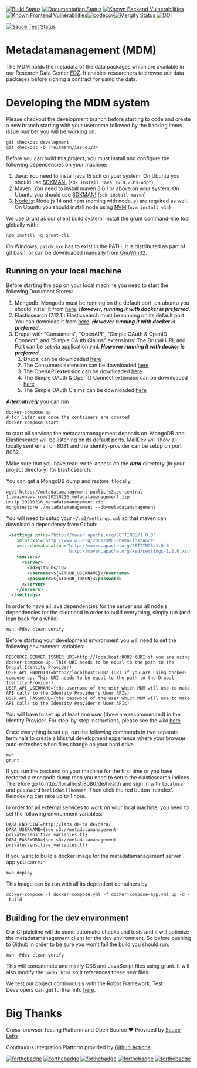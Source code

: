 [![Build Status](https://github.com/dzhw/metadatamanagement/workflows/Build%20and%20Deploy/badge.svg)](https://github.com/dzhw/metadatamanagement/actions) [![Documentation Status](https://readthedocs.org/projects/metadatamanagement/badge/?version=latest)](https://metadatamanagement.readthedocs.io/de/latest/)
[![Known Backend Vulnerabilities](https://snyk.io/test/github/dzhw/metadatamanagement/badge.svg?targetFile=pom.xml)](https://snyk.io/test/github/dzhw/metadatamanagement?targetFile=pom.xml
)[![Known Frontend Vulnerabilities](https://snyk.io/test/github/dzhw/metadatamanagement/badge.svg?targetFile=package.json)](https://snyk.io/test/github/dzhw/metadatamanagement?targetFile=package.json
)[![codecov](https://codecov.io/gh/dzhw/metadatamanagement/branch/development/graph/badge.svg)](https://codecov.io/gh/dzhw/metadatamanagement)[![Mergify Status](https://gh.mergify.io/badges/dzhw/metadatamanagement.png?style=cut)](https://mergify.io)
[![DOI](https://zenodo.org/badge/39431147.svg)](https://zenodo.org/badge/latestdoi/39431147)

[![Sauce Test Status](https://app.saucelabs.com/browser-matrix/andydaniel.svg?cachebuster=1234)](https://app.saucelabs.com/u/andydaniel)
# Metadatamanagement (MDM)

The MDM holds the metadata of the data packages which are available in our Research Data Center [FDZ](https://fdz.dzhw.eu). It enables researchers to browse our data packages before signing a contract for using the data.

# Developing the MDM system

Please checkout the development branch before starting to code and create a new branch starting with your username followed by the backlog items issue number you will be working on:

    git checkout development
    git checkout -b rreitmann/issue1234

Before you can build this project, you must install and configure the following dependencies on your machine:

1.  Java: You need to install java 15 sdk on your system. On Ubuntu you should use [SDKMAN!][] (`sdk install java 15.0.2.hs-adpt`)
2.  Maven: You need to install maven 3.6.1 or above on your system. On Ubuntu you should use [SDKMAN!][] (`sdk install maven`)
3.  [Node.js][]: Node.js 14 and npm (coming with node.js) are required as well. On Ubuntu you should install node using [NVM][] (`nvm install v14`)

We use [Grunt][] as our client build system. Install the grunt command-line tool globally with:

    npm install -g grunt-cli

On Windows, `patch.exe` has to exist in the PATH. It is distributed as part of git bash, or can be downloaded manually from [GnuWin32][].

## Running on your local machine

Before starting the app on your local machine you need to start the following Document Stores:
1. Mongodb: Mongodb must be running on the default port, on ubuntu you should install it from [here](https://docs.mongodb.org/manual/tutorial/install-mongodb-on-ubuntu/). ***However, running it with docker is preferred.***
2. Elasticsearch (7.12.1): Elasticsearch must be running on its default port. You can download it from [here](https://www.elastic.co/downloads/elasticsearch). ***However running it with docker is preferred.***
3. Drupal with "Consumers", "OpenAPI", "Simple OAuth & OpenID Connect", and "Simple OAuth Claims" extensions: The Drupal URL and Port can be set via application.yml. ***However running it with docker is preferred.***
   1. Drupal can be downloaded [here](https://www.drupal.org/download)
   2. The Consumers extension can be downloaded [here](https://www.drupal.org/project/consumers)
   3. The OpenAPI extension can be downloaded [here](https://www.drupal.org/project/openapi)
   4. The Simple OAuth & OpenID Connect extension can be downloaded [here](https://www.drupal.org/project/simple_oauth)
   5. The Simple OAuth Claims can be downloaded [here](https://www.drupal.org/project/simple_oauth_claims)

***Alternatively*** you can run

    docker-compose up
    # for later use once the containers are created
    docker-compose start

to start all services the metadatamanagement depends on. MongoDB and Elasticsearch will be listening on its default ports. MailDev will show all locally sent email on 8081 and the identity-provider can be setup on port 8082.

Make sure that you have read-write-access on the ***data*** directory (in your project directory) for Elasticsearch.

You can get a MongoDB dump and restore it locally:
```
wget https://metadatamanagement-public.s3.eu-central-1.amazonaws.com/20210216_metadatamanagement.zip
unzip 20210216_metadatamanagement.zip
mongorestore ./metadatamanagement --db=metadatamanagement
```

You will need to setup your `~/.m2/settings.xml` so that maven can download a dependency from Github:

```xml
 <settings xmlns="http://maven.apache.org/SETTINGS/1.0.0"
    xmlns:xsi="http://www.w3.org/2001/XMLSchema-instance"
    xsi:schemaLocation="http://maven.apache.org/SETTINGS/1.0.0
                        http://maven.apache.org/xsd/settings-1.0.0.xsd">
    <servers>
      <server>
        <id>github</id>
        <username>${GITHUB_USERNAME}</username>
        <password>${GITHUB_TOKEN}</password>
      </server>
    </servers>
  </settings>
```

In order to have all java dependencies for the server and  all nodejs dependencies for the client and in order to build everything, simply run (and lean back for a while):

    mvn -Pdev clean verify

Before starting your development environment you will need to set the following environment variables:

```
RESOURCE_SERVER_ISSUER_URI=http://localhost:8082 (URI if you are using docker-compose up. This URI needs to be equal to the path to the Drupal Identity Provider)
USER_API_ENDPOINT=http://localhost:8082 (URI if you are using docker-compose up. This URI needs to be equal to the path to the Drupal Identity Provider)
USER_API_USERNAME={the username of the user which MDM will use to make API calls to the Identity Provider's User APIs)
USER_API_PASSWORD={the password of the user which MDM will use to make API calls to the Identity Provider's User APIs)
```

You will have to set up at least one user (three are recommended) in the Identity Provider. For step-by-step instructions, please see the wiki [here](https://github.com/dzhw/metadatamanagement/wiki)

Once everything is set up, run the following commands in two separate terminals to create a blissful development experience where your browser
auto-refreshes when files change on your hard drive.

    mvn
    grunt

If you run the backend on your machine for the first time or you have restored a mongodb dump then you need to setup the elasticsearch indices. Therefore go to http://localhost:8080/de/health and sign in with `localuser` and password `herlichwillkommen`. Then click the red button 'reindex'. Reindexing can take up to 1 hour.

In order for all external services to work on your local machine, you need to set the following environment variables:
```
DARA_ENDPOINT=http://labs.da-ra.de/dara/
DARA_USERNAME={see s3://metadatamanagement-private/sensitive_variables.tf}
DARA_PASSWORD={see s3://metadatamanagement-private/sensitive_variables.tf}
```

If you want to build a docker image for the metadatamanagement server app you can run

    mvn deploy

This image can be run with all its dependent containers by

    docker-compose -f docker-compose.yml -f docker-compose-app.yml up -d --build

## Building for the dev environment

Our CI pipleline will do some automatic checks and tests and it will optimize the metadatamanagement client for the dev environment. So before pushing to Github in order to be sure you won't fail the build you should run:

    mvn -Pdev clean verify

This will concatenate and minify CSS and JavaScript files using grunt. It will also modify the `index.html` so it references
these new files.

We test our project continuously with the Robot Framework. Test Developers can get further info [here](https://github.com/dzhw/metadatamanagement/wiki/Robot-Framework).

# Big Thanks

Cross-browser Testing Platform and Open Source :heart: Provided by [Sauce Labs][saucelabs]

Continuous Integration Platform provided by [Github Actions][GithubActions]

[saucelabs]: https://saucelabs.com
[Node.js]: https://nodejs.org/
[Grunt]: http://gruntjs.com/
[NVM]: https://github.com/creationix/nvm
[SDKMAN!]: http://sdkman.io/install.html
[GithubActions]: https://github.com/dzhw/metadatamanagement/actions
[GnuWin32]: http://gnuwin32.sourceforge.net/packages/patch.htm

[![forthebadge](http://forthebadge.com/images/badges/built-by-developers.svg)](http://forthebadge.com)  [![forthebadge](https://forthebadge.com/images/badges/built-with-science.svg)](https://forthebadge.com)
 [![forthebadge](https://forthebadge.com/images/badges/60-percent-of-the-time-works-every-time.svg)](https://forthebadge.com) [![forthebadge](http://forthebadge.com/images/badges/uses-badges.svg)](http://forthebadge.com) [![forthebadge](https://forthebadge.com/images/badges/makes-people-smile.svg)](https://forthebadge.com)
